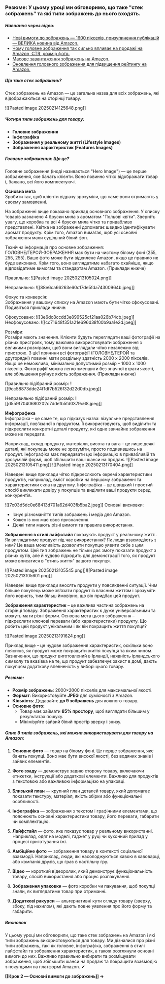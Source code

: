 ### **Резюме:** У цьому уроці ми обговоримо, що таке "стек зображень" та які типи зображень до нього входять.

##### **Навчання через відео:**
- [Нові вимоги до зображень — 1600 пікселів, призупинення публікацій — ВЕЛИКА новина від Amazon.](https://www.youtube.com/watch?v=92DpEN5U1Ew&t)
- [Чому головне зображення так сильно впливає на продажі на Amazon, CTR, розмір фото.](https://www.youtube.com/watch?v=I0EaBfH7kZg&t)
- [Масове завантаження зображень на Amazon.](https://www.youtube.com/watch?v=cJOEEh2Vrl8)
- [Оновлення головного зображення для підвищення рейтингу на Amazon.](https://www.youtube.com/watch?v=PHqnUUkwXgM&t)

##### **Що таке стек зображень?**
Стек зображень на Amazon — це загальна назва для всіх зображень, які відображаються на сторінці товару.

![[Pasted image 20250214125648.png]]
##### **Чотири типи зображень для товару:**
- **Головне зображення**
- **Інфографіка**
- **Зображення у реальному житті (Lifestyle Images)**
- **Зображення характеристик (Features Images)**
##### **Головне зображення:**  **Що це?**  
Головне зображення (іноді називається "Hero Image") — це перше зображення, яке бачать клієнти. Воно повинно чітко відображати товар і, бажано, всі його комплектуючі.

**Основна мета**  
Зробити так, щоб клієнти відразу зрозуміли, що саме вони отримають у своєму замовленні.



На зображенні вище показано приклад основного зображення. У списку товарів зазначено 4 бруски мила з ароматом "Польові квіти". Зверніть увагу, що коробка та всі 4 бруски мила чітко та привабливо представлені. Квітка на зображенні допомагає швидко ідентифікувати аромат продукту. Крім того, Amazon вимагає, щоб усі основні зображення мали суцільний білий фон.

Технічна інформація про основне зображення:  
ГОЛОВНЕ/ГЕРОЙ-ЗОБРАЖЕННЯ має бути на чистому білому фоні (255, 255, 255). Ваше фото може бути відхилене Amazon, якщо це правило не буде виконано. Крім того, воно виглядатиме набагато охайніше, якщо відповідатиме вимогам та стандартам Amazon. (Приклади нижче)

Правильно:
![[Pasted image 20250213105024.png]]

Неправильно:
![[88e6ca66263e60c17de5fda74300964b.jpeg]]

Фокус та конверсія:  
Зображення у вашому списку на Amazon мають бути чітко сфокусовані. Подивіться приклади нижче:

Сфокусовано:
![[3e6dc8ccdd3e899525cf21aa026b74cb.jpeg]]
Несфокусовано:
![[cc71648f351a21e696d38f00b9aa1e2d.jpeg]]

Розміри:  
Розміри мають значення. Клієнти будуть переглядати ваші фотографії на різних пристроях, тому важливо використовувати зображення з великими розмірами, щоб вони виглядали чітко незалежно від пристрою. З цієї причини всі фотографії (ГОЛОВНЕ/ГЕРОЙ та другорядні) повинні мати роздільну здатність 2000 x 2000 пікселів. Якщо це неможливо, мінімально допустимий розмір – 1000 x 1000 пікселів. Фотографії можна легко зменшити без значної втрати якості, але збільшення руйнує якість зображення. (Приклади нижче)

Правильно підібраний розмір:
![[9cc58873dde24f1df7b526f32d22d0db.jpeg]]

Неправильно підібраний розмір:
![[d559f7040680202c7ddefb5fd0379c68.jpeg]]

**Инфографика**  
Інфографіка – це саме те, що підказує назва: візуальне представлення інформації, пов’язаної з продуктом. Її використовують, щоб виділити та підкреслити конкретні деталі продукту, які одне звичайне зображення може не передати.

Наприклад, склад продукту, матеріали, висота та вага – це лише деякі деталі, які покупець може не зрозуміти, просто подивившись на продукт. Інфографіка має передавати цю інформацію в привабливій та зрозумілій формі, щоб збільшити ваші шанси на продаж.
![[Pasted image 20250213105411.png]]
![[Pasted image 20250213170404.png]]

Наведені вище приклади чітко підкреслюють окремі характеристики продуктів, наприклад, вміст коробки на першому зображенні та характеристики скла на другому. Інфографіка – це швидкий і простий спосіб викликати довіру у покупців та виділити ваші продукти серед конкурентів.

![[7c03d5dc0e68413d701a62d403fb5ba2.jpeg]]
Основні висновки:

- Існує різноманіття типів зображень і медіа для Amazon.
- Кожен із них має своє призначення.
- Деякі типи мають різні вимоги та правила використання.

**Зображення в стилі лайфстайл** показують продукт у реальному житті. Як виглядатиме продукт під час використання? Як люди взаємодіють з ним? Це ваша можливість дозволити покупцю уявити себе з цим продуктом. Цей тип зображень не тільки дає змогу показати продукт з різних кутів, але й чудово підходить для демонстрації того, як продукт може вписатися в "стиль життя" вашого покупця.

![[Pasted image 20250213105545.png]]![[Pasted image 20250213105601.png]]

Наведені вище приклади вносять продукти у повсякденні ситуації. Чим більше покупець може зв’язати продукт із власним життям і зрозуміти його користь, тим більш ймовірно, що він придбає цей продукт.

**Зображення характеристик** – це важлива частина зображень на сторінці товару. Зображення характеристик є дуже універсальними та можуть мати різні форми. Основна мета цього зображення – підкреслити ключові переваги (або характеристики) продукту. Що робить цей продукт унікальним і як він покращить життя покупця?

![[Pasted image 20250213191624.png]]

Приклад вище – це чудове зображення характеристик, оскільки воно пояснює, як продукт може покращити життя покупця та яким чином. Зазначення, що продукт виготовлений в Ірландії, наявність ірландського символу та вказівка на те, що продукт забезпечує захист в домі, дають покупцям додаткову впевненість у виборі цього товару.

##### **Резюме:**
- **Розмір зображень**: 2000×2000 пікселів для максимальної якості.
- **Формат**: Використовуйте **JPEG** для сумісності з Amazon.
- **Кількість**: Додавайте **до 9 зображень** для кожного товару.
- **Основне фото**:
    - Товар має займати **85% простору**, щоб виглядати більшим у результатах пошуку.
    - Мінімізуйте зайвий білий простір зверху і знизу.

##### **Опис 9 типів зображень, які можна використовувати для товару на Amazon:**
1. **Основне фото** — товар на білому фоні. Це перше зображення, яке бачать покупці. Воно має бути високої якості, без водяних знаків і зайвих елементів.
    
2. **Фото ззаду** — демонструє задню сторону товару, включаючи етикетки, інструкції або додаткові елементи. Важливо для продуктів з текстовою або важливою інформацією на упаковці.
    
3. **Близький план** — крупний план деталей товару, який допомагає показати текстуру, матеріал, якість збірки або функціональні особливості.
    
4. **Інфографіка** — зображення з текстом і графічними елементами, що пояснюють основні характеристики товару, його переваги, габарити чи комплектацію.
    
5. **Лайфстайл** — фото, яке показує товар у реальному використанні. Наприклад, одяг на моделі, гаджет у руці чи кухонний прилад у процесі приготування їжі.
    
6. **Амбіційне фото** — зображення товару в контексті соціальної взаємодії. Наприклад, люди, які насолоджуються кавою в кавоварці, або компанія друзів, що грає в настільну гру.
    
7. **Відео** — короткий відеоролик, який демонструє функціональність товару, спосіб використання або процес розпакування.
    
8. **Зображення упаковки** — фото коробки чи пакування, щоб покупці знали, як виглядатиме товар при отриманні.
    
9. **Додаткові ракурси** — альтернативні кути огляду товару (зверху, збоку, під нахилом), які дають повне уявлення про його форму та габарити.

##### **Висновок**
У цьому уроці ми обговорили, що таке стек зображень на Amazon і які типи зображень використовуються для товару. Ми дізналися про різні типи зображень, такі як головне, інфографіка, зображення в стилі лайфстайл та зображення характеристик, а також розглянули основні вимоги до них. Важливо правильно вибирати та розміщувати зображення, щоб збільшити шанси на продаж та покращити взаємодію з покупцями на платформі Amazon. ✔

**[[Крок 2 — Основні вимоги до зображень]] →**